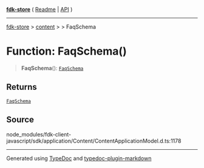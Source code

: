 [**fdk-store**](../../../README.md) ( [Readme](../../../README.md) \| [API](../../../API.md) )

---

[fdk-store](../../../API.md) > [content](../../README.md) > [<internal>](../README.md) > FaqSchema

# Function: FaqSchema()

> **FaqSchema**(): [`FaqSchema`](../type-aliases/type-alias.FaqSchema.md)

## Returns

[`FaqSchema`](../type-aliases/type-alias.FaqSchema.md)

## Source

node_modules/fdk-client-javascript/sdk/application/Content/ContentApplicationModel.d.ts:1178

---

Generated using [TypeDoc](https://typedoc.org/) and [typedoc-plugin-markdown](https://www.npmjs.com/package/typedoc-plugin-markdown)
